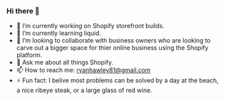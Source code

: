 ### Hi there 👋



- 🔭 I’m currently working on Shopify storefront builds.
- 🌱 I’m currently learning liquid.
- 👯 I’m looking to collaborate with business owners who are looking to carve out a bigger space for thier online business using the Shopify platform. 
- 💬 Ask me about all things Shopify.
- 📫 How to reach me: ryanhawley81@gmail.com
- ⚡ Fun fact: I belive most problems can be solved by a day at the beach, a nice ribeye steak, or a large glass of red wine. 

